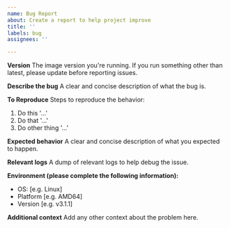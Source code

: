 ```yaml
---
name: Bug Report
about: Create a report to help project improve
title: ''
labels: bug
assignees: ''

---
```


**Version**
The image version you're running. If you run something other than latest, please update before reporting issues.

**Describe the bug**
A clear and concise description of what the bug is.

**To Reproduce**
Steps to reproduce the behavior:

1. Do this '...'
2. Do that '...'
3. Do other thing '...'

**Expected behavior**
A clear and concise description of what you expected to happen.

**Relevant logs**
A dump of relevant logs to help debug the issue.

**Environment (please complete the following information):**

- OS: [e.g. Linux]
- Platform [e.g. AMD64]
- Version [e.g. v3.1.1]

**Additional context**
Add any other context about the problem here.
